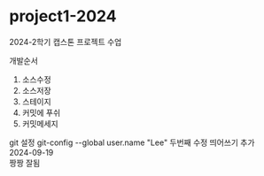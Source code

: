 # project1-2024
2024-2학기 캡스톤 프로젝트 수업 

개발순서
1. 소스수정
2. 소스저장
3. 스테이지
4. 커밋에 푸쉬
5. 커밋메세지

git 설정
git-config --global user.name "Lee"
두번째 수정
띄어쓰기 추가
<br>
2024-09-19     
짱짱 잘됨